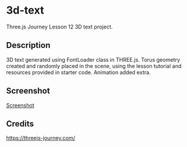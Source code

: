 # 3d-text
Three.js Journey Lesson 12 3D text project.

## Description
3D text generated using FontLoader class in THREE.js.
Torus geometry created and randomly placed in the scene, using the lesson tutorial and resources provided in starter code.
Animation added extra.

## Screenshot

[Screenshot](screencapture-3d-text.png)

## Credits
https://threejs-journey.com/
